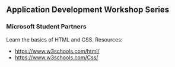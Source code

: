 ## Application Development Workshop Series
### Microsoft Student Partners

Learn the basics of HTML and CSS.
Resources: 

* https://www.w3schools.com/html/
* https://www.w3schools.com/Css/